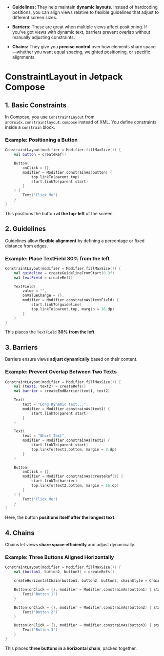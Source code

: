 

- **Guidelines:** They help maintain **dynamic layouts**. Instead of hardcoding positions, you can align views relative to flexible guidelines that adjust to different screen sizes.
    
- **Barriers:** These are great when multiple views affect positioning. If you’ve got views with dynamic text, barriers prevent overlap without manually adjusting constraints.
    
- **Chains:** They give you **precise control** over how elements share space—whether you want equal spacing, weighted positioning, or specific alignments.

# **ConstraintLayout in Jetpack Compose**

## **1. Basic Constraints**

In Compose, you use `ConstraintLayout` from `androidx.constraintlayout.compose` instead of XML. You define constraints inside a `constrain` block.

### **Example: Positioning a Button**



```kotlin
ConstraintLayout(modifier = Modifier.fillMaxSize()) {
    val button = createRef()

    Button(
        onClick = {},
        modifier = Modifier.constrainAs(button) {
            top.linkTo(parent.top)
            start.linkTo(parent.start)
        }
    ) {
        Text("Click Me")
    }
}
```

This positions the button **at the top-left** of the screen.

## **2. Guidelines**

Guidelines allow **flexible alignment** by defining a percentage or fixed distance from edges.

### **Example: Place TextField 30% from the left**



```kotlin
ConstraintLayout(modifier = Modifier.fillMaxSize()) {
    val guideline = createGuidelineFromStart(0.3f)
    val textField = createRef()

    TextField(
        value = "",
        onValueChange = {},
        modifier = Modifier.constrainAs(textField) {
            start.linkTo(guideline)
            top.linkTo(parent.top, margin = 16.dp)
        }
    )
}
```

This places the `TextField` **30% from the left**.

## **3. Barriers**

Barriers ensure views **adjust dynamically** based on their content.

### **Example: Prevent Overlap Between Two Texts**



```kotlin
ConstraintLayout(modifier = Modifier.fillMaxSize()) {
    val (text1, text2) = createRefs()
    val barrier = createEndBarrier(text1, text2)

    Text(
        text = "Long Dynamic Text...",
        modifier = Modifier.constrainAs(text1) {
            start.linkTo(parent.start)
        }
    )

    Text(
        text = "Short Text",
        modifier = Modifier.constrainAs(text2) {
            start.linkTo(parent.start)
            top.linkTo(text1.bottom, margin = 8.dp)
        }
    )

    Button(
        onClick = {},
        modifier = Modifier.constrainAs(createRef()) {
            start.linkTo(barrier)
            top.linkTo(text2.bottom, margin = 16.dp)
        }
    ) {
        Text("Click Me")
    }
}
```

Here, the button **positions itself after the longest text**.

## **4. Chains**

Chains let views **share space efficiently** and adjust dynamically.

### **Example: Three Buttons Aligned Horizontally**



```kotlin
ConstraintLayout(modifier = Modifier.fillMaxSize()) {
    val (button1, button2, button3) = createRefs()

    createHorizontalChain(button1, button2, button3, chainStyle = ChainStyle.Packed)

    Button(onClick = {}, modifier = Modifier.constrainAs(button1) { start.linkTo(parent.start) }) {
        Text("Button 1")
    }

    Button(onClick = {}, modifier = Modifier.constrainAs(button2) { start.linkTo(button1.end) }) {
        Text("Button 2")
    }

    Button(onClick = {}, modifier = Modifier.constrainAs(button3) { start.linkTo(button2.end) }) {
        Text("Button 3")
    }
}
```

This places **three buttons in a horizontal chain**, packed together.